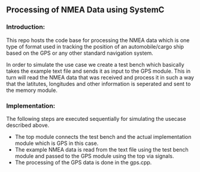 ## Processing of NMEA Data using SystemC

### Introduction:

This repo hosts the code base for processing the NMEA data which is one type of format used in tracking the position of an automobile/cargo ship based on the GPS or
any other standard navigation system. 

In order to simulate the use case we create a test bench which basically takes the example text file and sends it as input to the GPS module. This in turn will read the NMEA data that was received and process it in such a way that the latitutes, longitudes and other information is seperated and 
sent to the memory module.

### Implementation:

The following steps are executed sequentially for simulating the usecase described above.

- The top module connects the test bench and the actual implementation module which is GPS in this case.
- The example NMEA data is read from the text file using the test bench module and passed to the GPS module using the top via signals.
- The processing of the GPS data is done in the gps.cpp.